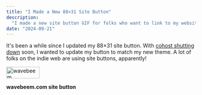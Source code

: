 ```yaml
---
title: "I Made a New 88×31 Site Button"
description:
  "I made a new site button GIF for folks who want to link to my website."
date: "2024-09-21"
---
```


It's been a while since I updated my 88×31 site button. With
[cohost shutting down](https://cohost.org/staff/post/7611443-cohost-to-shut-down)
soon, I wanted to update my button to match my new theme. A lot of folks on the
indie web are using site buttons, apparently!

<img
  src="button.webp"
  title="wavebeem"
  alt="wavebeem"
  width="88"
  height="31"
  class="pixelated"
/>

**wavebeem.com site button**
